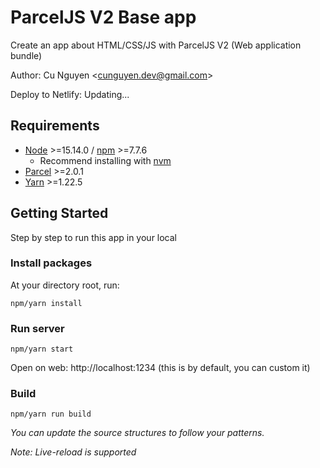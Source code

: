 # ParcelJS V2 Base app

Create an app about HTML/CSS/JS with ParcelJS V2 (Web application bundle)

Author: Cu Nguyen &lt;[cunguyen.dev@gmail.com](cunguyen.dev@gmail.com)&gt;

Deploy to Netlify: Updating...

## Requirements

- [Node](https://nodejs.org/en/) &gt;=15.14.0 / [npm](https://www.npmjs.com/) &gt;=7.7.6
  - Recommend installing with [nvm](https://github.com/creationix/nvm)
- [Parcel](https://parceljs.org/) &gt;=2.0.1
- [Yarn](https://classic.yarnpkg.com) &gt;=1.22.5

## Getting Started

Step by step to run this app in your local

### Install packages

At your directory root, run:

```
npm/yarn install
```

### Run server

```
npm/yarn start
```

Open on web: http://localhost:1234 (this is by default, you can custom it)

### Build

```
npm/yarn run build
```

_You can update the source structures to follow your patterns._

_Note: Live-reload is supported_
